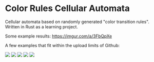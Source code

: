 # Color Rules Cellular Automata
Cellular automata based on randomly generated "color transition rules". Written in Rust as a learning project.

Some example results: https://imgur.com/a/3FbQpXe

A few examples that fit within the upload limits of Github:

![](https://github.com/josephrocca/color-rules-cellular-automata/blob/main/results/avgsymbolsperrule_2--symbols_5--seed_2852637656492203886.gif?raw=true)
![](https://github.com/josephrocca/color-rules-cellular-automata/blob/main/results/avgsymbolsperrule_2--symbols_5--seed_3789612757181658855.gif?raw=true)
![](https://github.com/josephrocca/color-rules-cellular-automata/blob/main/results/avgsymbolsperrule_2--symbols_5--seed_535477901851029657.gif?raw=true)
![](https://github.com/josephrocca/color-rules-cellular-automata/blob/main/results/avgsymbolsperrule_2--symbols_5--seed_9005722278078483470.gif?raw=true)
![](https://github.com/josephrocca/color-rules-cellular-automata/blob/main/results/avgsymbolsperrule_2--symbols_5--seed_8218251321124177500.gif?raw=true)

